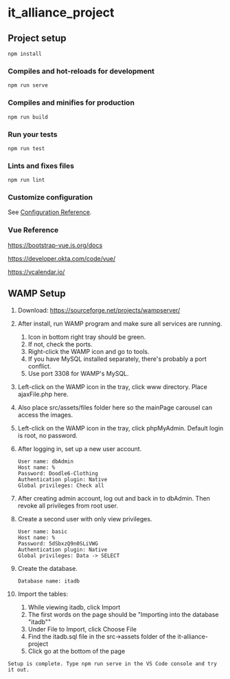 # it_alliance_project

## Project setup
```
npm install
```

### Compiles and hot-reloads for development
```
npm run serve
```

### Compiles and minifies for production
```
npm run build
```

### Run your tests
```
npm run test
```

### Lints and fixes files
```
npm run lint
```

### Customize configuration
See [Configuration Reference](https://cli.vuejs.org/config/).

### Vue Reference
https://bootstrap-vue.js.org/docs

https://developer.okta.com/code/vue/

https://vcalendar.io/

## WAMP Setup

1. Download: https://sourceforge.net/projects/wampserver/

2. After install, run WAMP program and make sure all services are running.
    1. Icon in bottom right tray should be green. 
    2. If not, check the ports. 
    3. Right-click the WAMP icon and go to tools. 
    4. If you have MySQL installed separately, there's probably a port conflict. 
    5. Use port 3308 for WAMP's MySQL.

3. Left-click on the WAMP icon in the tray, click www directory. Place ajaxFile.php here.

4. Also place src/assets/files folder here so the mainPage carousel can access the images.

5. Left-click on the WAMP icon in the tray, click phpMyAdmin. Default login is root, no password.

6. After logging in, set up a new user account.
    ```
    User name: dbAdmin
    Host name: %
    Password: Doodle6-Clothing
    Authentication plugin: Native
    Global privileges: Check all
    ```

7. After creating admin account, log out and back in to dbAdmin. Then revoke all privileges from root user.

8. Create a second user with only view privileges.
    ```
    User name: basic
    Host name: %
    Password: 5dSbxzQ9n0SLiVWG
    Authentication plugin: Native
    Global privileges: Data -> SELECT
    ```

9. Create the database.
    ```
    Database name: itadb
    ```

10. Import the tables:
    1. While viewing itadb, click Import
    2. The first words on the page should be "Importing into the database "itadb""
    3. Under File to Import, click Choose File
    4. Find the itadb.sql file in the src->assets folder of the it-alliance-project
    5. Click go at the bottom of the page

```
Setup is complete. Type npm run serve in the VS Code console and try it out.
```
